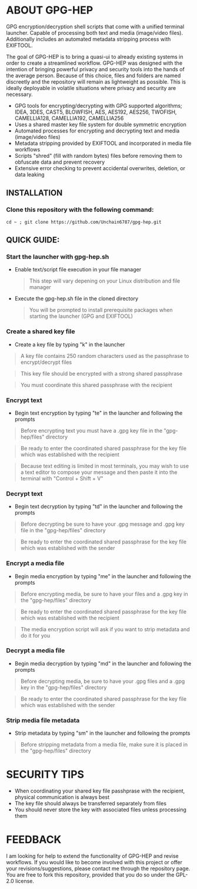 # ABOUT GPG-HEP
GPG encryption/decryption shell scripts that come with a unified terminal launcher. Capable of processing both text and media (image/video files). Additionally includes an automated metadata stripping process with EXIFTOOL. 

The goal of GPG-HEP is to bring a quasi-ui to already existing systems in order to create a streamlined workflow. GPG-HEP was designed with the intention of bringing powerful privacy and security tools into the hands of the average person. Because of this choice, files and folders are named discreetly and the repository will remain as lightweight as possible. This is ideally deployable in volatile situations where privacy and security are necessary.

- GPG tools for encrypting/decrypting with GPG supported algorithms; IDEA, 3DES, CAST5, BLOWFISH, AES, AES192, AES256, TWOFISH, CAMELLIA128, CAMELLIA192, CAMELLIA256
- Uses a shared master key file system for double symmetric encryption
- Automated processes for encrypting and decrypting text and media (image/video files)
- Metadata stripping provided by EXIFTOOL and incorporated in media file workflows
- Scripts "shred" (fill with random bytes) files before removing them to obfuscate data and prevent recovery
- Extensive error checking to prevent accidental overwrites, deletion, or data leaking

## INSTALLATION
### Clone this repository with the following command:
 ```
 cd ~ ; git clone https://github.com/Unchain6787/gpg-hep.git
 ```
## QUICK GUIDE:
### Start the launcher with gpg-hep.sh
 - Enable text/script file execution in your file manager
   > This step will vary depening on your Linux distribution and file manager
 - Execute the gpg-hep.sh file in the cloned directory
   > You will be prompted to install prerequisite packages when starting the launcher (GPG and EXIFTOOL)
### Create a shared key file
 - Create a key file by typing "k" in the launcher
 > A key file contains 250 random characters used as the passphrase to encrypt/decrypt files

 > This key file should be encrypted with a strong shared passphrase

 > You must coordinate this shared passphrase with the recipient
### Encrypt text
 - Begin text encryption by typing "te" in the launcher and following the prompts
 > Before encrypting text you must have a .gpg key file in the "gpg-hep/files" directory

 > Be ready to enter the coordinated shared passphrase for the key file which was established with the recipient

 > Because text editing is limited in most terminals, you may wish to use a text editor to compose your message and then paste it into the terminal with "Control + Shift + V"
### Decrypt text
 - Begin text decryption by typing "td" in the launcher and following the prompts
 > Before decrypting be sure to have your .gpg message and .gpg key file in the "gpg-hep/files" directory

 > Be ready to enter the coordinated shared passphrase for the key file which was established with the sender
### Encrypt a media file
 - Begin media encryption by typing "me" in the launcher and following the prompts
 > Before encrypting media, be sure to have your files and a .gpg key in the "gpg-hep/files" directory

 > Be ready to enter the coordinated shared passphrase for the key file which was established with the recipient

 > The media encryption script will ask if you want to strip metadata and do it for you
### Decrypt a media file
 - Begin media decryption by typing "md" in the launcher and following the prompts
 > Before decrypting media, be sure to have your .gpg files and a .gpg key in the "gpg-hep/files" directory

 > Be ready to enter the coordinated shared passphrase for the key file which was established with the sender
### Strip media file metadata
 - Strip metadata by typing "sm" in the launcher and following the prompts
 > Before stripping metadata from a media file, make sure it is placed in the "gpg-hep/files" directory
# SECURITY TIPS
 - When coordinating your shared key file passhprase with the recipient, physical communication is always best
 - The key file should always be transferred separately from files
 - You should never store the key with associated files unless processing them

# FEEDBACK
I am looking for help to extend the functionality of GPG-HEP and revise workflows. If you would like to become involved with this project or offer your revisions/suggestions, please contact me through the repository page. You are free to fork this repository, provided that you do so under the GPL-2.0 license.
